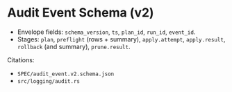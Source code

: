 # Audit Event Schema (v2)

- Envelope fields: `schema_version`, `ts`, `plan_id`, `run_id`, `event_id`.
- Stages: `plan`, `preflight` (rows + summary), `apply.attempt`, `apply.result`, `rollback` (and summary), `prune.result`.

Citations:
- `SPEC/audit_event.v2.schema.json`
- `src/logging/audit.rs`
